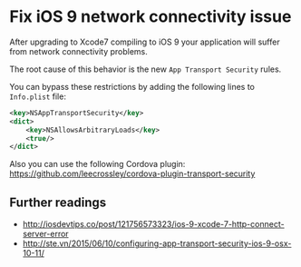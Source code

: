 # Fix iOS 9 network connectivity issue

After upgrading to Xcode7 compiling to iOS 9 your application will suffer from network connectivity problems.

The root cause of this behavior is the new `App Transport Security` rules.

You can bypass these restrictions by adding the following lines to `Info.plist` file:

```xml
<key>NSAppTransportSecurity</key>
<dict>
	<key>NSAllowsArbitraryLoads</key>
	<true/>
</dict>
```

Also you can use the following Cordova plugin: https://github.com/leecrossley/cordova-plugin-transport-security

## Further readings

- http://iosdevtips.co/post/121756573323/ios-9-xcode-7-http-connect-server-error
- http://ste.vn/2015/06/10/configuring-app-transport-security-ios-9-osx-10-11/
